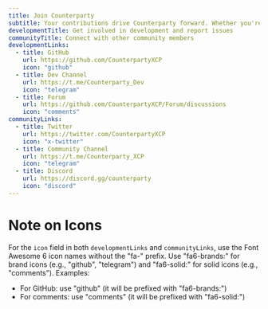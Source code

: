 ```yaml
---
title: Join Counterparty
subtitle: Your contributions drive Counterparty forward. Whether you're a developer, designer, or enthusiast, there's a place for you.
developmentTitle: Get involved in development and report issues
communityTitle: Connect with other community members
developmentLinks:
  - title: GitHub
    url: https://github.com/CounterpartyXCP
    icon: "github"
  - title: Dev Channel
    url: https://t.me/Counterparty_Dev
    icon: "telegram"
  - title: Forum
    url: https://github.com/CounterpartyXCP/Forum/discussions
    icon: "comments"
communityLinks:
  - title: Twitter
    url: https://twitter.com/CounterpartyXCP
    icon: "x-twitter"
  - title: Community Channel
    url: https://t.me/Counterparty_XCP
    icon: "telegram"
  - title: Discord
    url: https://discord.gg/counterparty
    icon: "discord"
---
```


# Note on Icons
For the `icon` field in both `developmentLinks` and `communityLinks`, use the Font Awesome 6 icon names without the "fa-" prefix. 
Use "fa6-brands:" for brand icons (e.g., "github", "telegram") and "fa6-solid:" for solid icons (e.g., "comments").
Examples:
- For GitHub: use "github" (it will be prefixed with "fa6-brands:")
- For comments: use "comments" (it will be prefixed with "fa6-solid:")